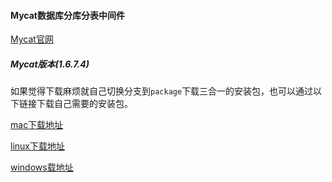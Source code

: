 #### Mycat数据库分库分表中间件 

[Mycat官网](http://www.mycat.org.cn/)

##### Mycat版本(1.6.7.4)

 如果觉得下载麻烦就自己切换分支到`package`下载三合一的安装包，也可以通过以下链接下载自己需要的安装包。

[mac下载地址](http://dl.mycat.org.cn/1.6.7.4/Mycat-server-1.6.7.4-release/Mycat-server-1.6.7.4-release-20200105164103-mac.tar.gz)

[linux下载地址](http://dl.mycat.org.cn/1.6.7.4/Mycat-server-1.6.7.4-release/Mycat-server-1.6.7.4-release-20200105164103-linux.tar.gz)

[windows载地址](http://dl.mycat.org.cn/1.6.7.4/Mycat-server-1.6.7.4-release/Mycat-server-1.6.7.4-release-20200105164103-win.tar.gz)

